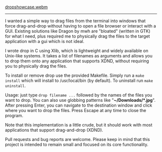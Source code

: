 [dropshowcase.webm](https://github.com/sillybanaja/drop/assets/132526605/00559f69-0b2a-42c1-9b6b-f4cc1b2d84b6)

---
I wanted a simple way to drag files from the terminal into windows that force
drag-and-drop without having to open a file browser or interact with a GUI.
Existing solutions like Dragon by mwh are "bloated" (written in GTK) for what I
need, plus required me to physically drag the files to the target application with
a gui which is not ideal.

I wrote drop in C using Xlib, which is lightweight and widely available on
Unix-like systems. It takes a list of filenames as arguments and allows you to
drop them onto any application that supports XDND, without requiring you to physically
drag the files.

To install or remove drop use the provided Makefile. Simply run a `make install` which
will install to /usr/local/bin (by default). To uninstall run `make uninstall`.

Usage: just type `drop filename ...` followed by the names of the files you want to drop.
You can also use globbing patterns like "**~/Downloads/*.jpg**". After pressing Enter,
you can navigate to the destination window and click where you want to drop the files.
Press Escape at any time to close the program.

Note that this implementation is a little crude, but it should work with most
applications that support drag-and-drop (XDND).

Pull requests and bug reports are welcome. Please keep in mind that this project
is intended to remain small and focused on its core functionality. 
